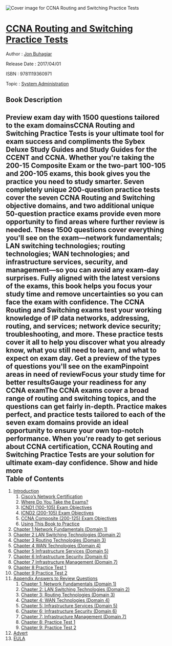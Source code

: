 ![Cover image for CCNA Routing and Switching Practice Tests](https://imgdetail.ebookreading.net/cover/cover/system_admin/EB9781119360971.jpg)

[CCNA Routing and Switching Practice Tests](https://ebookreading.net/view/book/CCNA+Routing+and+Switching+Practice+Tests-EB9781119360971_1.html "CCNA Routing and Switching Practice Tests")
====================================================================================================================

Author : [Jon Buhagiar](https://ebookreading.net/search/author/Jon+Buhagiar)

Release Date : 2017/04/01

ISBN : 9781119360971

Topic : [System Administration](https://ebookreading.net/search/category/system-administration)

Book Description
-----------------

 Preview exam day with 1500 questions tailored to the exam domainsCCNA Routing and Switching Practice Tests is your ultimate tool for exam success and compliments the Sybex Deluxe Study Guides and Study Guides for the CCENT and CCNA. Whether you're taking the 200-15 Composite Exam or the two-part 100-105 and 200-105 exams, this book gives you the practice you need to study smarter. Seven completely unique 200-question practice tests cover the seven CCNA Routing and Switching objective domains, and two additional unique 50-question practice exams provide even more opportunity to find areas where further review is needed. These 1500 questions cover everything you'll see on the exam—network fundamentals; LAN switching technologies; routing technologies; WAN technologies; and infrastructure services, security, and management—so you can avoid any exam-day surprises. Fully aligned with the latest versions of the exams, this book helps you focus your study time and remove uncertainties so you can face the exam with confidence. 
The CCNA Routing and Switching exams test your working knowledge of IP data networks, addressing, routing, and services; network device security; troubleshooting, and more. These practice tests cover it all to help you discover what you already know, what you still need to learn, and what to expect on exam day. 
Get a preview of the types of questions you'll see on the examPinpoint areas in need of reviewFocus your study time for better resultsGauge your readiness for any CCNA examThe CCNA exams cover a broad range of routing and switching topics, and the questions can get fairly in-depth. Practice makes perfect, and practice tests tailored to each of the seven exam domains provide an ideal opportunity to ensure your own top-notch performance. When you're ready to get serious about CCNA certification, CCNA Routing and Switching Practice Tests are your solution for ultimate exam-day confidence.
        Show and hide more                
Table of Contents
-----------------

1. [Introduction](https://ebookreading.net/view/book/CCNA+Routing+and+Switching+Practice+Tests-EB9781119360971_8.html)
    1. [Cisco’s Network Certification](https://ebookreading.net/view/book/CCNA+Routing+and+Switching+Practice+Tests-EB9781119360971_8.html#c_2)
    1. [Where Do You Take the Exams?](https://ebookreading.net/view/book/CCNA+Routing+and+Switching+Practice+Tests-EB9781119360971_8.html#c_3)
    1. [ICND1 (100-105) Exam Objectives](https://ebookreading.net/view/book/CCNA+Routing+and+Switching+Practice+Tests-EB9781119360971_8.html#c_4)
    1. [ICND2 (200-105) Exam Objectives](https://ebookreading.net/view/book/CCNA+Routing+and+Switching+Practice+Tests-EB9781119360971_8.html#c_5)
    1. [CCNA Composite (200-125) Exam Objectives](https://ebookreading.net/view/book/CCNA+Routing+and+Switching+Practice+Tests-EB9781119360971_8.html#c_6)
    1. [Using This Book to Practice](https://ebookreading.net/view/book/CCNA+Routing+and+Switching+Practice+Tests-EB9781119360971_8.html#c_7)
1. [Chapter 1 Network Fundamentals (Domain 1)](https://ebookreading.net/view/book/CCNA+Routing+and+Switching+Practice+Tests-EB9781119360971_9.html)
1. [Chapter 2 LAN Switching Technologies (Domain 2)](https://ebookreading.net/view/book/CCNA+Routing+and+Switching+Practice+Tests-EB9781119360971_10.html)
1. [Chapter 3 Routing Technologies (Domain 3)](https://ebookreading.net/view/book/CCNA+Routing+and+Switching+Practice+Tests-EB9781119360971_11.html)
1. [Chapter 4 WAN Technologies (Domain 4)](https://ebookreading.net/view/book/CCNA+Routing+and+Switching+Practice+Tests-EB9781119360971_12.html)
1. [Chapter 5 Infrastructure Services (Domain 5)](https://ebookreading.net/view/book/CCNA+Routing+and+Switching+Practice+Tests-EB9781119360971_13.html)
1. [Chapter 6 Infrastructure Security (Domain 6)](https://ebookreading.net/view/book/CCNA+Routing+and+Switching+Practice+Tests-EB9781119360971_14.html)
1. [Chapter 7 Infrastructure Management (Domain 7)](https://ebookreading.net/view/book/CCNA+Routing+and+Switching+Practice+Tests-EB9781119360971_15.html)
1. [Chapter 8 Practice Test 1](https://ebookreading.net/view/book/CCNA+Routing+and+Switching+Practice+Tests-EB9781119360971_16.html)
1. [Chapter 9 Practice Test 2](https://ebookreading.net/view/book/CCNA+Routing+and+Switching+Practice+Tests-EB9781119360971_17.html)
1. [Appendix Answers to Review Questions](https://ebookreading.net/view/book/CCNA+Routing+and+Switching+Practice+Tests-EB9781119360971_18.html)
    1. [Chapter 1: Network Fundamentals (Domain 1)](https://ebookreading.net/view/book/CCNA+Routing+and+Switching+Practice+Tests-EB9781119360971_18.html#c_1)
    1. [Chapter 2: LAN Switching Technologies (Domain 2)](https://ebookreading.net/view/book/CCNA+Routing+and+Switching+Practice+Tests-EB9781119360971_18.html#c_2)
    1. [Chapter 3: Routing Technologies (Domain 3)](https://ebookreading.net/view/book/CCNA+Routing+and+Switching+Practice+Tests-EB9781119360971_18.html#c_3)
    1. [Chapter 4: WAN Technologies (Domain 4)](https://ebookreading.net/view/book/CCNA+Routing+and+Switching+Practice+Tests-EB9781119360971_18.html#c_4)
    1. [Chapter 5: Infrastructure Services (Domain 5)](https://ebookreading.net/view/book/CCNA+Routing+and+Switching+Practice+Tests-EB9781119360971_18.html#c_5)
    1. [Chapter 6: Infrastructure Security (Domain 6)](https://ebookreading.net/view/book/CCNA+Routing+and+Switching+Practice+Tests-EB9781119360971_18.html#c_6)
    1. [Chapter 7: Infrastructure Management (Domain 7)](https://ebookreading.net/view/book/CCNA+Routing+and+Switching+Practice+Tests-EB9781119360971_18.html#c_7)
    1. [Chapter 8: Practice Test 1](https://ebookreading.net/view/book/CCNA+Routing+and+Switching+Practice+Tests-EB9781119360971_18.html#c_8)
    1. [Chapter 9: Practice Test 2](https://ebookreading.net/view/book/CCNA+Routing+and+Switching+Practice+Tests-EB9781119360971_18.html#c_9)
1. [Advert](https://ebookreading.net/view/book/CCNA+Routing+and+Switching+Practice+Tests-EB9781119360971_19.html)
1. [EULA](https://ebookreading.net/view/book/CCNA+Routing+and+Switching+Practice+Tests-EB9781119360971_20.html)
